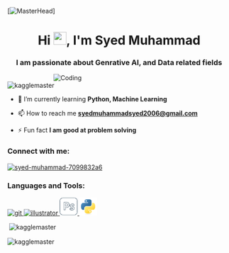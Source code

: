 [![MasterHead](https://cdn1.expresscomputer.in/wp-content/uploads/2023/04/04130957/EC_Artificial_Intelligence_AI_750.jpg)]
<h1 align="center">Hi <img src="https://github.com/TheDudeThatCode/TheDudeThatCode/blob/master/Assets/Hi.gif" width="29px" height= "29">, I'm Syed Muhammad</h1>
<h3 align="center">I am passionate about Genrative AI, and Data related fields</h3>
<img align="right" alt="Coding" width="400" src="https://www.cuelogic.com/wp-content/uploads/2023/09/Thumbnail.png.webp">

<p align="left"> <img src="https://komarev.com/ghpvc/?username=kagglemaster&label=Profile%20views&color=0e75b6&style=flat" alt="kagglemaster" /> </p>

- 🌱 I’m currently learning **Python, Machine Learning**

- 📫 How to reach me **syedmuhammadsyed2006@gmail.com**

- ⚡ Fun fact **I am good at problem solving**

<h3 align="left">Connect with me:</h3>
<p align="left">
<a href="https://linkedin.com/in/syed-muhammad-7099832a6" target="blank"><img align="center" src="https://raw.githubusercontent.com/rahuldkjain/github-profile-readme-generator/master/src/images/icons/Social/linked-in-alt.svg" alt="syed-muhammad-7099832a6" height="30" width="40" /></a>
</p>

<h3 align="left">Languages and Tools:</h3>
<p align="left"> <a href="https://git-scm.com/" target="_blank" rel="noreferrer"> <img src="https://www.vectorlogo.zone/logos/git-scm/git-scm-icon.svg" alt="git" width="40" height="40"/> </a> <a href="https://www.adobe.com/in/products/illustrator.html" target="_blank" rel="noreferrer"> <img src="https://www.vectorlogo.zone/logos/adobe_illustrator/adobe_illustrator-icon.svg" alt="illustrator" width="40" height="40"/> </a> <a href="https://www.photoshop.com/en" target="_blank" rel="noreferrer"> <img src="https://raw.githubusercontent.com/devicons/devicon/master/icons/photoshop/photoshop-line.svg" alt="photoshop" width="40" height="40"/> </a> <a href="https://www.python.org" target="_blank" rel="noreferrer"> <img src="https://raw.githubusercontent.com/devicons/devicon/master/icons/python/python-original.svg" alt="python" width="40" height="40"/> </a> </p>

<p>&nbsp;<img align="center" src="https://github-readme-stats.vercel.app/api?username=kagglemaster&show_icons=true&locale=en" alt="kagglemaster" /></p>

<p><img align="center" src="https://github-readme-streak-stats.herokuapp.com/?user=kagglemaster&" alt="kagglemaster" /></p>
